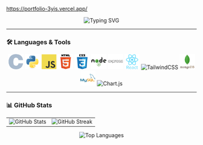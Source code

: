 https://portfolio-3yis.vercel.app/
<!-- Clean Typing Animation -->
<p align="center">
  <img src="https://readme-typing-svg.herokuapp.com?font=Fira+Code&size=32&duration=2500&pause=600&color=36BCF7&center=true&vCenter=true&width=435&lines=Hi+👋,+I'm+Tejas;Fullstack+Developer" alt="Typing SVG" />
</p>

---

### 🛠 Languages & Tools
<p align="center">
  <img src="https://raw.githubusercontent.com/devicons/devicon/master/icons/c/c-original.svg" width="40" height="40" alt="C"/>
  <img src="https://raw.githubusercontent.com/devicons/devicon/master/icons/python/python-original.svg" width="40" height="40" alt="Python"/>
  <img src="https://raw.githubusercontent.com/devicons/devicon/master/icons/javascript/javascript-original.svg" width="40" height="40" alt="JavaScript"/>
  <img src="https://raw.githubusercontent.com/devicons/devicon/master/icons/html5/html5-original-wordmark.svg" width="40" height="40" alt="HTML5"/>
  <img src="https://raw.githubusercontent.com/devicons/devicon/master/icons/css3/css3-original-wordmark.svg" width="40" height="40" alt="CSS3"/>
  <img src="https://raw.githubusercontent.com/devicons/devicon/master/icons/nodejs/nodejs-original-wordmark.svg" width="40" height="40" alt="Node.js"/>
  <img src="https://raw.githubusercontent.com/devicons/devicon/master/icons/express/express-original-wordmark.svg" width="40" height="40" alt="Express.js"/>
  <img src="https://raw.githubusercontent.com/devicons/devicon/master/icons/react/react-original-wordmark.svg" width="40" height="40" alt="React"/>
  <img src="https://www.vectorlogo.zone/logos/tailwindcss/tailwindcss-icon.svg" width="40" height="40" alt="TailwindCSS"/>
  <img src="https://raw.githubusercontent.com/devicons/devicon/master/icons/mongodb/mongodb-original-wordmark.svg" width="40" height="40" alt="MongoDB"/>
  <img src="https://raw.githubusercontent.com/devicons/devicon/master/icons/mysql/mysql-original-wordmark.svg" width="40" height="40" alt="MySQL"/>
  <img src="https://www.chartjs.org/media/logo-title.svg" width="40" height="40" alt="Chart.js"/>
</p>

---

### 📊 GitHub Stats
<div align="center">

| | |
|---|---|
| <img src="https://github-readme-stats.vercel.app/api?username=tejass1233&show_icons=true&theme=tokyonight&hide_border=true" alt="GitHub Stats" height="160"/> | <img src="https://github-readme-streak-stats.herokuapp.com?user=tejass1233&theme=tokyonight&hide_border=true" alt="GitHub Streak" height="160"/> |

</div>

<p align="center">
  <img src="https://github-readme-stats.vercel.app/api/top-langs/?username=tejass1233&layout=compact&theme=tokyonight&hide_border=true" alt="Top Languages" />
</p>
